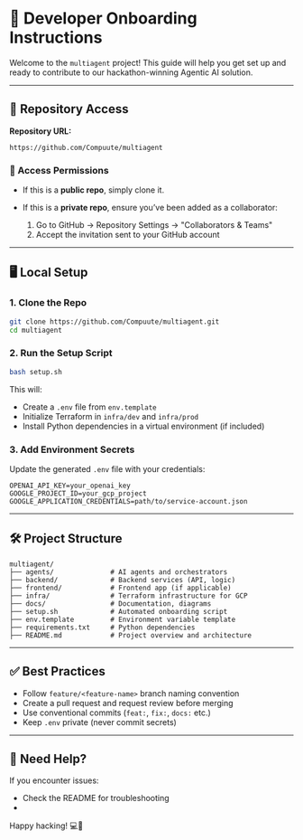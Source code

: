 # 👥 Developer Onboarding Instructions

Welcome to the `multiagent` project! This guide will help you get set up and ready to contribute to our hackathon-winning Agentic AI solution.

---

## 🔗 Repository Access

**Repository URL:**

```
https://github.com/Compuute/multiagent
```

### 📌 Access Permissions

* If this is a **public repo**, simply clone it.
* If this is a **private repo**, ensure you’ve been added as a collaborator:

  1. Go to GitHub → Repository Settings → "Collaborators & Teams"
  2. Accept the invitation sent to your GitHub account

---

## 🖥️ Local Setup

### 1. Clone the Repo

```bash
git clone https://github.com/Compuute/multiagent.git
cd multiagent
```

### 2. Run the Setup Script

```bash
bash setup.sh
```

This will:

* Create a `.env` file from `env.template`
* Initialize Terraform in `infra/dev` and `infra/prod`
* Install Python dependencies in a virtual environment (if included)

### 3. Add Environment Secrets

Update the generated `.env` file with your credentials:

```
OPENAI_API_KEY=your_openai_key
GOOGLE_PROJECT_ID=your_gcp_project
GOOGLE_APPLICATION_CREDENTIALS=path/to/service-account.json
```

---

## 🛠️ Project Structure

```
multiagent/
├── agents/              # AI agents and orchestrators
├── backend/             # Backend services (API, logic)
├── frontend/            # Frontend app (if applicable)
├── infra/               # Terraform infrastructure for GCP
├── docs/                # Documentation, diagrams
├── setup.sh             # Automated onboarding script
├── env.template         # Environment variable template
├── requirements.txt     # Python dependencies
├── README.md            # Project overview and architecture
```

---

## ✅ Best Practices

* Follow `feature/<feature-name>` branch naming convention
* Create a pull request and request review before merging
* Use conventional commits (`feat:`, `fix:`, `docs:` etc.)
* Keep `.env` private (never commit secrets)

---

## 📌 Need Help?

If you encounter issues:

* Check the README for troubleshooting
* 
Happy hacking! 💻🚀
